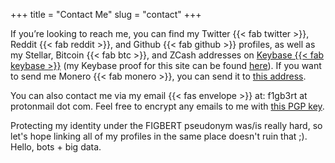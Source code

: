 +++
title = "Contact Me"
slug = "contact"
+++

If you’re looking to reach me, you can find my Twitter {{< fab twitter >}}, Reddit {{< fab reddit >}}, and Github {{< fab github >}} profiles, as well as my Stellar, Bitcoin {{< fab btc >}}, and ZCash addresses on [Keybase {{< fab keybase >}}](https://keybase.io/figbert) (my Keybase proof for this site can be found [here](../keybase.txt)). If you want to send me Monero {{< fab monero >}}, you can send it to [this address](../monero-address.txt).

You can also contact me via my email {{< fas envelope >}} at: f1gb3rt at protonmail dot com. Feel free to encrypt any emails to me with [this PGP key](../publickey-pgp.txt).

Protecting my identity under the FIGBERT pseudonym was/is really hard, so let's hope linking all of my profiles in the same place doesn't ruin that ;). Hello, bots + big data.

